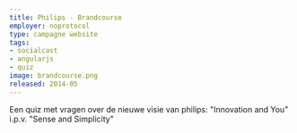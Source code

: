 ```yaml
---
title: Philips - Brandcourse
employer: noprotocol
type: campagne website
tags:
- socialcast
- angularjs
- quiz
image: brandcourse.png
released: 2014-05
---
```


Een quiz met vragen over de nieuwe visie van philips: "Innovation and You" i.p.v. "Sense and Simplicity"